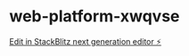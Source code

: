 # web-platform-xwqvse

[Edit in StackBlitz next generation editor ⚡️](https://stackblitz.com/~/github.com/Paddedgoddess/web-platform-xwqvse)